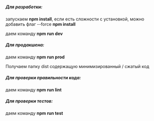##### Для разработки:

запускаем **npm install**, если есть сложности с установкой, можно добавить флаг --force **npm install**

даем команду **npm run dev**

##### Для продакшена:

даем команду **npm run prod**

Получаем папку dist содержащую минимизированный / сжатый код


##### Для проверки правильности кода:

даем команду  **npm run lint**


##### Для проверки тестов:

даем команду  **npm run test**
